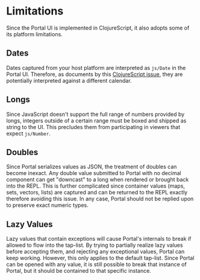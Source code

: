 # Limitations

Since the Portal UI is implemented in ClojureScript, it also adopts some of its
platform limitations.

## Dates

Dates captured from your host platform are interpreted as `js/Date` in the
Portal UI. Therefore, as documents by this [ClojureScript issue][date-issue],
they are potentially interpreted against a different calendar.

## Longs

Since JavaScript doesn't support the full range of numbers provided by longs,
integers outside of a certain range must be boxed and shipped as string to the
UI. This precludes them from participating in viewers that expect `js/Number`.

## Doubles

Since Portal serializes values as JSON, the treatment of doubles can become
inexact. Any double value submitted to Portal with no decimal component can get
"downcast" to a long when rendered or brought back into the REPL. This is
further complicated since container values (maps, sets, vectors, lists) are
captured and can be returned to the REPL exactly therefore avoiding this issue.
In any case, Portal should not be replied upon to preserve exact numeric types.

## Lazy Values

Lazy values that contain exceptions will cause Portal's internals to break if
allowed to flow into the tap-list. By trying to partially realize lazy values
before accepting them, and rejecting any exceptional values, Portal can keep
working. However, this only applies to the default tap-list. Since Portal can be
opened with any value, it is still possible to break that instance of Portal,
but it should be contained to that specific instance.

[date-issue]: https://github.com/clojure/clojurescript-site/issues/367